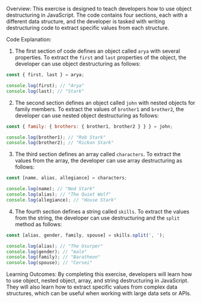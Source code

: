Overview: This exercise is designed to teach developers how to use object destructuring in JavaScript. The code contains four sections, each with a different data structure, and the developer is tasked with writing destructuring code to extract specific values from each structure.

Code Explanation:

1.  The first section of code defines an object called `arya` with several properties. To extract the `first` and `last` properties of the object, the developer can use object destructuring as follows:

```javascript
const { first, last } = arya;

console.log(first); // "Arya"
console.log(last); // "Stark"

```

2.  The second section defines an object called `john` with nested objects for family members. To extract the values of `brother1` and `brother2`, the developer can use nested object destructuring as follows:

```javascript
const { family: { brothers: { brother1, brother2 } } } = john;

console.log(brother1); // "Rob Stark"
console.log(brother2); // "Rickon Stark"

```

3.  The third section defines an array called `characters`. To extract the values from the array, the developer can use array destructuring as follows:

```javascript
const [name, alias, allegiance] = characters;

console.log(name); // "Ned Stark"
console.log(alias); // "The Quiet Wolf"
console.log(allegiance); // "House Stark"

```

4.  The fourth section defines a string called `skills`. To extract the values from the string, the developer can use destructuring and the `split` method as follows:

```javascript
const [alias, gender, family, spouse] = skills.split(', ');

console.log(alias); // "The Usurper"
console.log(gender); // "male"
console.log(family); // "Baratheon"
console.log(spouse); // "Cersei"

```

Learning Outcomes: By completing this exercise, developers will learn how to use object, nested object, array, and string destructuring in JavaScript. They will also learn how to extract specific values from complex data structures, which can be useful when working with large data sets or APIs.